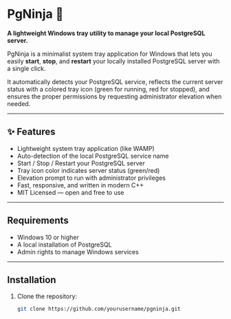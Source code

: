 # PgNinja 🥷

**A lightweight Windows tray utility to manage your local PostgreSQL server.**

PgNinja is a minimalist system tray application for Windows that lets you easily **start**, **stop**, and **restart** your locally installed PostgreSQL server with a single click.

It automatically detects your PostgreSQL service, reflects the current server status with a colored tray icon (green for running, red for stopped), and ensures the proper permissions by requesting administrator elevation when needed.

---

## ✨ Features

- Lightweight system tray application (like WAMP)
- Auto-detection of the local PostgreSQL service name
- Start / Stop / Restart your PostgreSQL server
- Tray icon color indicates server status (green/red)
- Elevation prompt to run with administrator privileges
- Fast, responsive, and written in modern C++
- MIT Licensed — open and free to use

---

## Requirements

- Windows 10 or higher
- A local installation of PostgreSQL
- Admin rights to manage Windows services

---

## Installation

1. Clone the repository:
   ```bash
   git clone https://github.com/yourusername/pgninja.git
